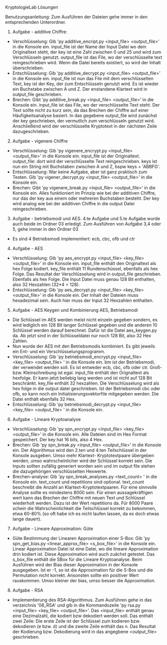 KryptologieLab Lösungen

Benutzungsanleitung:
Zum Ausführen der Dateien gehe immer in den entsprechenden Unterordner.

1. Aufgabe - additive Chiffre:
- Verschlüsselung: Gib 'py additive_encript.py <input_file> <key> <output_file>' in die Konsole ein. input_file ist der Name der Input Datei wo dein Originaltext steht, der key ist eine Zahl zwischen 0 und 25 und wird zum Verschlüsseln genutzt. output_file ist das File, wo der verschlüsselte text reingeschrieben wird. Wenn die Datei bereits existiert, so wird der Inhalt überschrieben.
- Entschlüsselung: Gib 'py additive_decrypt.py <input_file> <key> <output_file>' in die Konsole ein. input_file ist nun das File mit dem verschlüsselten Text, key ist der Key, der zum Entschlüsseln genutzt wird. Es ist wieder ein Buchstabe zwischen A und Z. Der enstandene Klartext wird in output_file geschrieben.
- Brechen: Gibt 'py additive_break.py <input_file> <output_file>' in die Konsole ein. input_file ist das File, wo der verschlüsselte Text steht. Der Text sollte nicht zu kurz sein, da das Brechen der Chiffre auf einer Häufigkeitsanalyse basiert. In das gegebene output_file wird zunächst der key geschrieben, der vermutlich zum verschlüsseln genutzt wird. Anschließend wird der verschlüsselte Kryptotext in der nächsten Zeile dazugeschrieben.

2. Aufgabe - vigenere Chiffre
- Verschlüsselung: Gib 'py vigenere_encrypt.py <input_file> <keys> <output_file>' in die Konsole ein. input_file ist der Originaltext. output_file: dort wird der verschlüsselte Text reingeschrieben. keys ist nun ein String mit Buchstaben zwischen A und Z, bspw keys = 'ABBFG'.
- Entschlüsselung: War keine Aufgabe, aber ist ganz praktisch zum Testen. Gib 'py vigener_decrypt.py <input_file> <keys> <output_file>' in die Konsole ein. 
- Brechen: Gibt 'py vigenere_break.py <input_file> <output_file>' in die Konsole ein. Alles funktioniert im Prinzip wie bei der additiven Chiffre, nur das der key aus einem oder mehreren Buchstaben besteht. Der key wird analog wie bei der additiven Chiffre in die output Datei reingeschrieben.

3. Aufgabe - betriebsmodi und AES. 4.te Aufgabe und 5.te Aufgabe wurde auch beide im Ordner 03 erledigt. Zum Ausführen von Aufgabe 3,4 oder 5, gehe immer in den Ordner 03
- Es sind 4 Betriebsmodi implementiert: ecb, cbc, ofb und ctr

4. Aufgabe - AES
- Verschlüsselung: Gib 'py aes_encrypt.py <input_file> <key_file> <output_file>' in die Konsole ein. input_file enthält den Originaltext als hex Folge kodiert. key_file enthält 11 Rundenschüssel, ebenfalls als hex Folge. Das Resultat der Verschlüsselung wird in output_file geschrieben. Ebenfalls als hex Folge. Die Input Datei muss genau 128 Bit enthalten, also 32 Hexzahlen (32*4 = 128).
- Entschlüsselung: Gib 'py aes_decrypt.py <input_file> <key_file> <output_file>' in die Konsole ein. Der Inhalt der Dateien muss hexadezimal sein. Auch hier muss der Input 32 Hexzahlen enthalten.

5. Aufgabe - AES Keygen und Kombinierung AES, Betriebsmodi
- Die Schlüssel im AES werden meist nicht einzeln gegeben sondern, es wird lediglich ein 128 Bit langer Schlüssel gegeben und die anderen 10 Schlüssel werden darauf berechnet. Dafür ist die Datei aes_keygen.py da. Ab jetzt sind in der Schlüsseldatei nur noch 128 Bit, also 32 Hex Zahlen.
- Nun wurde der AES mit den Betriebsmodis kombiniert. Es gibt jeweils ein Ent- und ein Verschlüsselungsprogramm. 
- Verschlüsselung: Gib 'py betriebsmodi_encrypt.py <bm> <input_file> <key_file> <output_file> <iv>' in die Konsole ein. bm ist der Betriebsmodi, der verwendet werden soll. Es ist entweder ecb, cbc, ofb oder ctr. Groß- bzw. Kleinschreibung ist egal. input_file enthält den Orignaltext als hexfolge. Er kann jetzt beliebig lang werden und ist nicht auf 128 Bit beschränkt. key_file enthält 32 hexzahlen. Die Verschlüsselung wird als hex folge in die output datei geschrieben. Ist der Betriebsmodi cbc oder ofb, so kann noch ein Initialisierungsvektorfile mitgegeben werden. Die Datei enthält ebenfalls 32 Hex.
- Entschlüsselung: Gib 'py betriebsmodi_decrypt.py <bm> <input_file> <key_file> <output_file> <iv>' in die Konsole ein.

6. Aufgabe - Lineare Kryptoanalyse
- Verschlüsselung: Gib 'py spn_encrypt.py <input_file> <key_file> <output_file>' in die Konsole ein. Alle Dateien sind im Hex Format gespeichert. Der key hat 16 bits, also 4 Hex. 
- Brechen: Gib 'py spn_break.py <input_file> <output_file>' in die Konsole ein. Der Algorithmus wird den 2.ten und 4.ten Teilschlüssel in der Konsole ausgeben. Umso mehr Klartext- Kryptotextpaare übergeben werden, umso wahrscheinlicher wird der Schlüssel korrekt sein. Die Inputs sollten zufällig generiert worden sein und im output file stehen die dazugehörigen verschlüsselten Hexwerte.
- Brechen-analyse: Gib 'py spn_break_analyses.py <text_count> <repetitions>' in die Konsole ein. text_count und repetitions sind optional. text_count beschreibt die Anzahl an Klartext-Kryptotextpaaren. Für eine sinnvolle Analyse sollte es mindestens 8000 sein. Für einen aussagekräftigen wert kann das Brechen der Chiffre mit neuen Text und Schlüssel wiederholt werden. Dazu ist der Wert repetitions da. Für 8000 Paare schein die Wahrscheinlichkeit die Teilschlüssel korrekt zu bekommen, etwa 60-80% (so oft habe ich es nicht laufen lassen, da es doch etwas lange dauert).

7. Aufgabe - Lineare Approximation: Güte
- Güte Bestimmung der Linearen Approximation einer S-Box: Gib 'py spn_get_bias.py <linear_approx_file> <s_box_file>' in die Konsole ein. Linear Approximation Datei ist eine Datei, wo die lineare Approximation drin kodiert ist. Diese Approximation wird auch zuächst getestet. Das s_box_file enthält die SBox für die Lineare Kryptoanalyse. Beim Ausführen wird der Bias dieser Approximation in der Konsole ausgegeben. Ist er -1, so ist die Approximation für die S-Box und die Permutation nicht korrekt. Ansonsten sollte ein positiver Wert rauskommen. Umso kleiner der bias, umso besser die Approximation.

8. Aufgabe - RSA 
- Implementierung des RSA-Algorithmus. Zum Ausführen gehe in das verzeichnis '08_RSA' und gib in die Kommandozeile 'py rsa.py <input_file> <key_file> <output_file>'. Das <input_file> enthält genau eine Dezimalzahl, die kodiert bzw dekodiert werden soll. Das <keyfile> enthält zwei Zeile: Die erste Zeile ist der Schlüssel zum kodieren bzw. dekodieren (e bzw. d) und die zweite Zeile enthält das n. Das Resultat der Kodierung bzw. Dekodierung wird in das angegbene <output_file> geschrieben.
